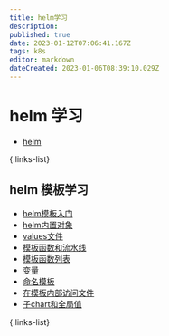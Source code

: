 ```yaml
---
title: helm学习
description: 
published: true
date: 2023-01-12T07:06:41.167Z
tags: k8s
editor: markdown
dateCreated: 2023-01-06T08:39:10.029Z
---
```


# helm 学习
- [helm](/k8s/helm工具/helm)

{.links-list}

## helm 模板学习
- [helm模板入门](/k8s/helm工具/helm模板入门)
- [helm内置对象](/k8s/helm工具/helm模板/helm内置对象)
- [values文件](/k8s/helm工具/helm模板/values文件)
- [模板函数和流水线](/k8s/helm工具/helm模板/模板函数和流水线)
- [模板函数列表](/k8s/helm工具/helm模板/模板函数列表)
- [变量](/k8s/helm工具/helm模板/变量)
- [命名模板](/k8s/helm工具/helm模板/命名模板)
- [在模板内部访问文件](/k8s/helm工具/helm模板/在模板内部访问文件)
- [子chart和全局值](/k8s/helm工具/helm模板/子chart和全局值)

{.links-list}
